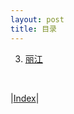 ```yaml
---
layout: post
title: 目录
---
```


3. [丽江](3-yunnan/5-lijiang/)
<!-- 4. [西藏](5-xizang/) -->

<br/>

|[Index](../)|

<!-- cd /Users/yishuai/Documents/Website/book/book -->
<!-- jekyll serve --trace -->

<!-- cd /Users/yishuai/.gem/ruby/3.1.2/gems/web/webrick-1.7.0 -->
<!-- bundle add webrick -->